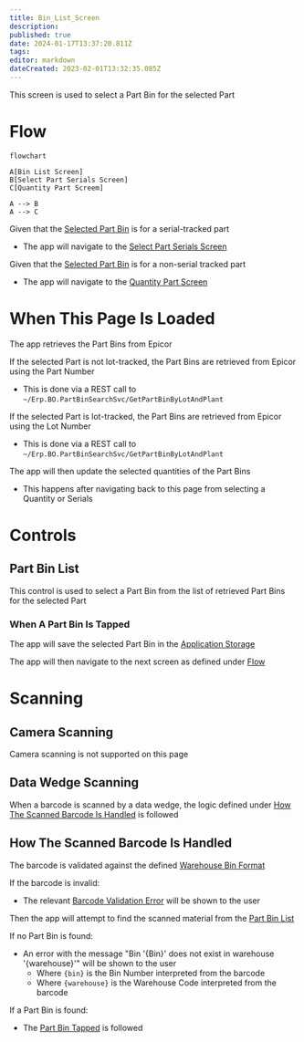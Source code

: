 ```yaml
---
title: Bin_List_Screen
description: 
published: true
date: 2024-01-17T13:37:20.811Z
tags: 
editor: markdown
dateCreated: 2023-02-01T13:32:35.085Z
---
```


This screen is used to select a Part Bin for the selected Part

# Flow
```mermaid
flowchart

A[Bin List Screen]
B[Select Part Serials Screen]
C[Quantity Part Screem]

A --> B
A --> C
```
Given that the [Selected Part Bin](#part-bin-list) is for a serial-tracked part
 - The app will navigate to the [Select Part Serials Screen](./Select_Part_Serials_Screen.md)

Given that the [Selected Part Bin](#part-bin-list) is for a non-serial tracked part
 - The app will navigate to the [Quantity Part Screen](./Quantity_Part_Screen.md)

# When This Page Is Loaded
The app retrieves the Part Bins from Epicor

If the selected Part is not lot-tracked, the Part Bins are retrieved from Epicor using the Part Number
- This is done via a REST call to `~/Erp.BO.PartBinSearchSvc/GetPartBinByLotAndPlant`

If the selected Part is lot-tracked, the Part Bins are retrieved from Epicor using the Lot Number
- This is done via a REST call to `~/Erp.BO.PartBinSearchSvc/GetPartBinByLotAndPlant`

The app will then update the selected quantities of the Part Bins
- This happens after navigating back to this page from selecting a Quantity or Serials

# Controls
## Part Bin List
This control is used to select a Part Bin from the list of retrieved Part Bins for the selected Part

### When A Part Bin Is Tapped
The app will save the selected Part Bin in the [Application Storage](../../../Application_Storage.md)

The app will then navigate to the next screen as defined under [Flow](#flow)

# Scanning
## Camera Scanning
Camera scanning is not supported on this page

## Data Wedge Scanning
When a barcode is scanned by a data wedge, the logic defined under [How The Scanned Barcode Is Handled](#how-the-scanned-barcode-is-handled) is followed

## How The Scanned Barcode Is Handled
The barcode is validated against the defined [Warehouse Bin Format](../../../Scanning.md#warehouse-bin-format)

If the barcode is invalid:
- The relevant [Barcode Validation Error](../../../Scanning.md#barcode-validation-errors) will be shown to the user

Then the app will attempt to find the scanned material from the [Part Bin List](#part-bin-list)

If no Part Bin is found:
- An error with the message "Bin '{Bin}' does not exist in warehouse '{warehouse}'" will be shown to the user
	- Where `{bin}` is the Bin Number interpreted from the barcode
	- Where `{warehouse}` is the Warehouse Code interpreted from the barcode

If a Part Bin is found:
* The [Part Bin Tapped](#when-a-part-bin-is-tapped) is followed